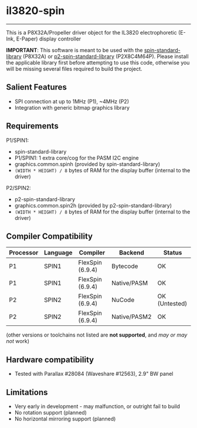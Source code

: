 # il3820-spin 
-------------

This is a P8X32A/Propeller driver object for the IL3820 electrophoretic (E-Ink, E-Paper) display controller

**IMPORTANT**: This software is meant to be used with the [spin-standard-library](https://github.com/avsa242/spin-standard-library) (P8X32A) or [p2-spin-standard-library](https://github.com/avsa242/p2-spin-standard-library) (P2X8C4M64P). Please install the applicable library first before attempting to use this code, otherwise you will be missing several files required to build the project.

## Salient Features

* SPI connection at up to 1MHz (P1), ~4MHz (P2)
* Integration with generic bitmap graphics library


## Requirements

P1/SPIN1:
* spin-standard-library
* P1/SPIN1: 1 extra core/cog for the PASM I2C engine
* graphics.common.spinh (provided by spin-standard-library)
* `(WIDTH * HEIGHT) / 8` bytes of RAM for the display buffer (internal to the driver)

P2/SPIN2:
* p2-spin-standard-library
* graphics.common.spin2h (provided by p2-spin-standard-library)
* `(WIDTH * HEIGHT) / 8` bytes of RAM for the display buffer (internal to the driver)


## Compiler Compatibility

| Processor | Language | Compiler               | Backend      | Status                |
|-----------|----------|------------------------|--------------|-----------------------|
| P1        | SPIN1    | FlexSpin (6.9.4)       | Bytecode     | OK                    |
| P1        | SPIN1    | FlexSpin (6.9.4)       | Native/PASM  | OK                    |
| P2        | SPIN2    | FlexSpin (6.9.4)       | NuCode       | OK (Untested)         |
| P2        | SPIN2    | FlexSpin (6.9.4)       | Native/PASM2 | OK                    |

(other versions or toolchains not listed are __not supported__, and _may or may not_ work)


## Hardware compatibility

* Tested with Parallax #28084 (Waveshare #12563), 2.9" BW panel


## Limitations

* Very early in development - may malfunction, or outright fail to build
* No rotation support (planned)
* No horizontal mirroring support (planned)

